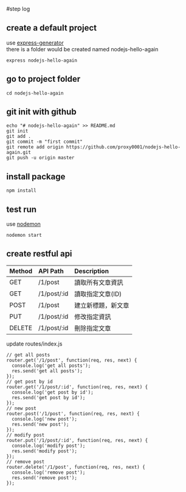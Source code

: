 #step log

## create a default project

use [express-generator](https://www.npmjs.com/package/express-generator)  
there is a folder would be created named nodejs-hello-again

<!-- code block -->
    express nodejs-hello-again

## go to project folder

<!-- code block -->    
    cd nodejs-hello-again

## git init with github

<!-- code block -->
    echo "# nodejs-hello-again" >> README.md
    git init
    git add .
    git commit -m "first commit"
    git remote add origin https://github.com/proxy0001/nodejs-hello-again.git
    git push -u origin master

## install package

<!-- code block -->
    npm install

## test run
use [nodemon](https://www.npmjs.com/package/nodemon)
<!-- code block -->
    nodemon start

## create restful api

| Method | API Path | Description
|:-----|:-----|:-----
| GET | /1/post | 讀取所有文章資訊
| GET | /1/post/:id | 讀取指定文章(ID)
| POST | /1/post | 建立新標題，新文章
| PUT | /1/post/:id | 修改指定資訊
| DELETE | /1/post/:id | 刪除指定文章

update routes/index.js
<!-- code block -->
 
    // get all posts
    router.get('/1/post', function(req, res, next) {
      console.log('get all posts');
      res.send('get all posts');
    });
    // get post by id
    router.get('/1/post/:id', function(req, res, next) {
      console.log('get post by id');
      res.send('get post by id');
    });
    // new post
    router.post('/1/post', function(req, res, next) {
      console.log('new post');
      res.send('new post');
    });
    // modify post
    router.put('/1/post/:id', function(req, res, next) {
      console.log('modify post');
      res.send('modify post');
    });
    // remove post
    router.delete('/1/post', function(req, res, next) {
      console.log('remove post');
      res.send('remove post');
    });
   

